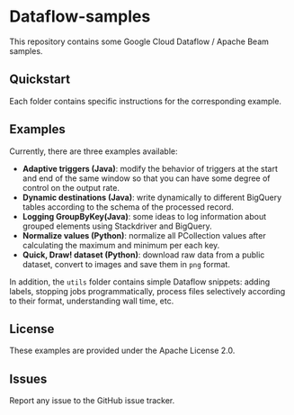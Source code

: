 # Dataflow-samples

This repository contains some Google Cloud Dataflow / Apache Beam samples.

## Quickstart

Each folder contains specific instructions for the corresponding example.

## Examples

Currently, there are three examples available:

* **Adaptive triggers (Java)**: modify the behavior of triggers at the start and end of the same window so that you can have some degree of control on the output rate.
* **Dynamic destinations (Java)**: write dynamically to different BigQuery tables according to the schema of the processed record.
* **Logging GroupByKey(Java)**: some ideas to log information about grouped elements using Stackdriver and BigQuery.
* **Normalize values (Python)**: normalize all PCollection values after calculating the maximum and minimum per each key.
* **Quick, Draw! dataset (Python)**: download raw data from a public dataset, convert to images and save them in `png` format.

In addition, the `utils` folder contains simple Dataflow snippets: adding labels, stopping jobs programmatically, process files selectively according to their format, understanding wall time, etc.

## License

These examples are provided under the Apache License 2.0.

## Issues

Report any issue to the GitHub issue tracker.
